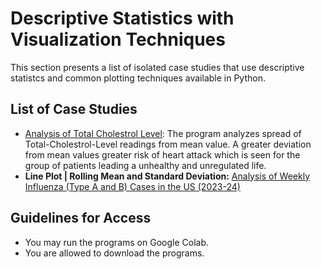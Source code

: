 # Descriptive Statistics with Visualization Techniques
This section presents a list of isolated case studies that use descriptive statistcs and common plotting techniques available in Python. 

## List of Case Studies 
- [Analysis of Total Cholestrol Level](https://github.com/Pragya-Ghosh/Prog1-VIS-Analysis-of-Total-Cholestrol-Level): The program analyzes spread of Total-Cholestrol-Level readings from mean value. A greater deviation from mean values greater risk of heart attack which is seen for the group of patients leading a unhealthy and unregulated life.
- **Line Plot | Rolling Mean and Standard Deviation:** [Analysis of Weekly Influenza (Type A and B) Cases in the US (2023-24)](https://github.com/Pragya-Ghosh/VIS-Analysis-of-Influenza)

## Guidelines for Access
- You may run the programs on Google Colab.
- You are allowed to download the programs.

